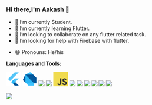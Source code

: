 ### Hi there,I'm Aakash 👋

<!--
**parmaraakash7/parmaraakash7** is a ✨ _special_ ✨ repository because its `README.md` (this file) appears on your GitHub profile.

Here are some ideas to get you started:
-->
- 🔭 I’m currently Student.
- 🌱 I’m currently learning Flutter.
- 👯 I’m looking to collaborate on any flutter related task.
- 🤔 I’m looking for help with Firebase with flutter.
<!--
- 💬 Ask me about ...
- 📫 How to reach me: ...-->
- 😄 Pronouns: He/his
<!--
- ⚡ Fun fact: I love cricket more than coding.
-->

**Languages and Tools:**  

<code><img height="40" src="https://raw.githubusercontent.com/github/explore/80688e429a7d4ef2fca1e82350fe8e3517d3494d/topics/flutter/flutter.png"></code>
<code><img height="40" src="https://raw.githubusercontent.com/github/explore/80688e429a7d4ef2fca1e82350fe8e3517d3494d/topics/dart/dart.png"></code>
<code><img height="40" src="https://user-images.githubusercontent.com/60379362/107806470-ed5bd680-6d8c-11eb-9f1e-e64d05e238ef.png"></code>
<code><img height="40" src="https://user-images.githubusercontent.com/60379362/107805547-80940c80-6d8b-11eb-9546-cd70eb62acbd.png"></code>
<code><img height="40" src="https://raw.githubusercontent.com/github/explore/80688e429a7d4ef2fca1e82350fe8e3517d3494d/topics/javascript/javascript.png"></code>
<code><img height="40" src="https://user-images.githubusercontent.com/60379362/107807539-4bd58480-6d8e-11eb-8c28-abddc1c69417.png"></code>
<code><img height="40" src="https://user-images.githubusercontent.com/60379362/107804544-feefaf00-6d89-11eb-8f83-4861560e9a23.png"></code>
<code><img height="40" src="https://upload.wikimedia.org/wikipedia/en/thumb/3/30/Java_programming_language_logo.svg/1200px-Java_programming_language_logo.svg.png"></code>
<code><img height="40" src="https://user-images.githubusercontent.com/60379362/107807011-93a7dc00-6d8d-11eb-88ff-f478c2ca6906.png"></code>
<code><img height="40" src="https://user-images.githubusercontent.com/60379362/107804215-a3bdbc80-6d89-11eb-93ec-4f362de7d918.png"></code>
<code><img height="40" src="https://user-images.githubusercontent.com/60379362/107804559-03b46300-6d8a-11eb-96fe-d9df0d4380d2.png"></code>

<a href="https://github.com/parmaraakash7">
  <img align="center" src="https://github-readme-stats.vercel.app/api/top-langs/?username=parmaraakash7&theme=light&hide_langs_below=1" />
</a>
